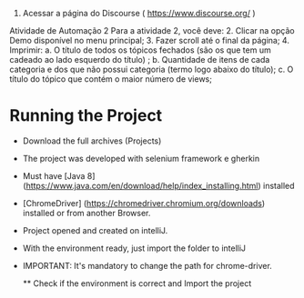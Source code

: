 1. Acessar a página do Discourse ( https://www.discourse.org/ )

Atividade de Automação 2
Para a atividade 2, você deve:
2. Clicar na opção Demo disponível no menu principal;
3. Fazer scroll até o final da página;
4. Imprimir:
   a. O título de todos os tópicos fechados (são os que tem um cadeado ao lado
   esquerdo do título) ;
   b. Quantidade de itens de cada categoria e dos que não possui categoria (termo logo
   abaixo do título);
   c. O título do tópico que contém o maior número de views;


# Running the Project
* Download the full archives (Projects)

* The project was developed with selenium framework e gherkin

* Must have [Java 8] (https://www.java.com/en/download/help/index_installing.html) installed

* [ChromeDriver] (https://chromedriver.chromium.org/downloads) installed or from another Browser.

* Project opened and created on intelliJ.

* With the environment ready, just import the folder to intelliJ

* IMPORTANT:  It's mandatory to change the path for chrome-driver.

  ** Check if the environment is correct and Import the project